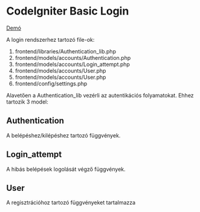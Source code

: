 # CodeIgniter Basic Login

[Demó](http://login-system.kenariosz.hu/index.php/login)

A login rendszerhez tartozó file-ok:

1. frontend/libraries/Authentication_lib.php
2. frontend/models/accounts/Authentication.php
3. frontend/models/accounts/Login_attempt.php
4. frontend/models/accounts/User.php
5. frontend/models/accounts/User.php
6. frontend/config/settings.php


Alavetően a Authentication_lib vezérli az autentikációs folyamatokat. Ehhez tartozik 3 model:

## Authentication
A belépéshez/kilépéshez tartozó függvények.

## Login_attempt
A hibás belépések logolását végző függvények.

## User
A regisztrációhoz tartozó függvényeket tartalmazza
